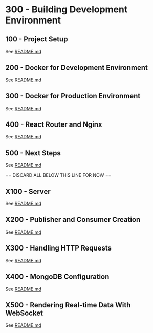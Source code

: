 # 300 - Building Development Environment

## 100 - Project Setup

See [README.md](./100/README.md)

## 200 - Docker for Development Environment

See [README.md](./200/README.md)

## 300 - Docker for Production Environment

See [README.md](./300/README.md)

## 400 - React Router and Nginx

See [README.md](./400/README.md)

## 500 - Next Steps

See [README.md](./500/README.md)


== DISCARD ALL BELOW THIS LINE FOR NOW ==

## X100 - Server

See [README.md](./X100/README.md)

## X200 - Publisher and Consumer Creation

See [README.md](./X200/README.md)

## X300 - Handling HTTP Requests

See [README.md](./X300/README.md)

## X400 - MongoDB Configuration

See [README.md](./X400/README.md)

## X500 - Rendering Real-time Data With WebSocket

See [README.md](./X500/README.md)
